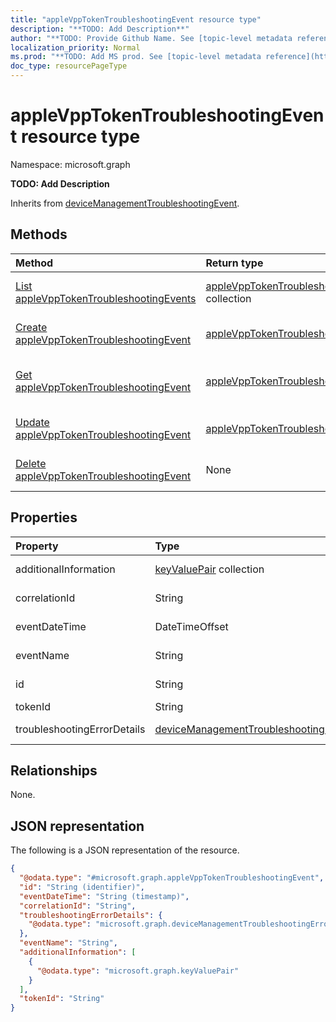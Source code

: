 ```yaml
---
title: "appleVppTokenTroubleshootingEvent resource type"
description: "**TODO: Add Description**"
author: "**TODO: Provide Github Name. See [topic-level metadata reference](https://msgo.azurewebsites.net/add/document/guidelines/metadata.html#topic-level-metadata)**"
localization_priority: Normal
ms.prod: "**TODO: Add MS prod. See [topic-level metadata reference](https://msgo.azurewebsites.net/add/document/guidelines/metadata.html#topic-level-metadata)**"
doc_type: resourcePageType
---
```


# appleVppTokenTroubleshootingEvent resource type

Namespace: microsoft.graph

**TODO: Add Description**


Inherits from [deviceManagementTroubleshootingEvent](../resources/devicemanagementtroubleshootingevent.md).

## Methods
|Method|Return type|Description|
|:---|:---|:---|
|[List appleVppTokenTroubleshootingEvents](../api/intune-applevpptokentroubleshootingevent-list.md)|[appleVppTokenTroubleshootingEvent](../resources/intune-applevpptokentroubleshootingevent.md) collection|Get a list of the [appleVppTokenTroubleshootingEvent](../resources/applevpptokentroubleshootingevent.md) objects and their properties.|
|[Create appleVppTokenTroubleshootingEvent](../api/intune-applevpptokentroubleshootingevent-create.md)|[appleVppTokenTroubleshootingEvent](../resources/intune-applevpptokentroubleshootingevent.md)|Create a new [appleVppTokenTroubleshootingEvent](../resources/intune-applevpptokentroubleshootingevent.md) object.|
|[Get appleVppTokenTroubleshootingEvent](../api/intune-applevpptokentroubleshootingevent-get.md)|[appleVppTokenTroubleshootingEvent](../resources/intune-applevpptokentroubleshootingevent.md)|Read the properties and relationships of an [appleVppTokenTroubleshootingEvent](../resources/intune-applevpptokentroubleshootingevent.md) object.|
|[Update appleVppTokenTroubleshootingEvent](../api/intune-applevpptokentroubleshootingevent-update.md)|[appleVppTokenTroubleshootingEvent](../resources/intune-applevpptokentroubleshootingevent.md)|Update the properties of an [appleVppTokenTroubleshootingEvent](../resources/intune-applevpptokentroubleshootingevent.md) object.|
|[Delete appleVppTokenTroubleshootingEvent](../api/intune-applevpptokentroubleshootingevent-delete.md)|None|Deletes an [appleVppTokenTroubleshootingEvent](../resources/intune-applevpptokentroubleshootingevent.md) object.|

## Properties
|Property|Type|Description|
|:---|:---|:---|
|additionalInformation|[keyValuePair](../resources/synchronization-keyvaluepair.md) collection|**TODO: Add Description** Inherited from [deviceManagementTroubleshootingEvent](../resources/intune-devicemanagementtroubleshootingevent.md)|
|correlationId|String|**TODO: Add Description** Inherited from [deviceManagementTroubleshootingEvent](../resources/intune-devicemanagementtroubleshootingevent.md)|
|eventDateTime|DateTimeOffset|**TODO: Add Description** Inherited from [deviceManagementTroubleshootingEvent](../resources/intune-devicemanagementtroubleshootingevent.md)|
|eventName|String|**TODO: Add Description** Inherited from [deviceManagementTroubleshootingEvent](../resources/intune-devicemanagementtroubleshootingevent.md)|
|id|String|**TODO: Add Description** Inherited from [entity](../resources/entity.md)|
|tokenId|String|**TODO: Add Description**|
|troubleshootingErrorDetails|[deviceManagementTroubleshootingErrorDetails](../resources/intune-devicemanagementtroubleshootingerrordetails.md)|**TODO: Add Description** Inherited from [deviceManagementTroubleshootingEvent](../resources/intune-devicemanagementtroubleshootingevent.md)|

## Relationships
None.

## JSON representation
The following is a JSON representation of the resource.
<!-- {
  "blockType": "resource",
  "keyProperty": "id",
  "@odata.type": "microsoft.graph.appleVppTokenTroubleshootingEvent",
  "baseType": "microsoft.graph.deviceManagementTroubleshootingEvent",
  "openType": false
}
-->
``` json
{
  "@odata.type": "#microsoft.graph.appleVppTokenTroubleshootingEvent",
  "id": "String (identifier)",
  "eventDateTime": "String (timestamp)",
  "correlationId": "String",
  "troubleshootingErrorDetails": {
    "@odata.type": "microsoft.graph.deviceManagementTroubleshootingErrorDetails"
  },
  "eventName": "String",
  "additionalInformation": [
    {
      "@odata.type": "microsoft.graph.keyValuePair"
    }
  ],
  "tokenId": "String"
}
```

